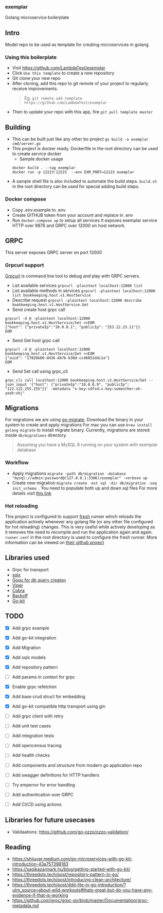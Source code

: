 ### exemplar
Golang microservice boilerplate


## Intro
Model repo to be used as template for creating microservices in golang


### Using this boilerplate
- Visit https://github.com/LambdaTest/exemplar
- Click `Use this template` to create a new repository
- Git clone your new repo
- After cloning, add this repo to git remote of your project to regularly receive improvements.
  > Eg. `git remote add template https://github.com/LambdaTest/exemplar`
- Then to update your repo with this app, fire `git pull template master`

## Building
- This can be built just like any other bo project `go build -o exemplar cmd/server.go`
- This project is docker ready. Dockerfile in the root directory can be used to create service docker
  - Sample docker usage
  ```
  docker build . --tag exemplar
  docker run -p 12223:12223  --env EXM_PORT=12223 exemplar
  ```
- A sample shell file is also included to automate the build steps. `build.sh` in the root directory can be used for special adding build steps.

### Docker compose
- Copy .env.example to .env
- Create GITHUB token from your account and replace in .env
- Run `docker-compose up` to setup all services
It exposes exemplar service HTTP over 9876 and GRPC over 12000 on host network.


## GRPC
This server exposes GRPC server on port 12000

### Grpcurl support
[Grpcurl](https://github.com/fullstorydev/grpcurl) is command line tool to debug and play with GRPC servers.
- List available services `grpcurl -plaintext localhost:12000 list`
- List available methods in services `grpcurl -plaintext localhost:12000 list bookkeeping.host.v1.HostService `
- Describe request `grpcurl -plaintext localhost:12000 describe  bookkeeping.host.v1.HostService.Get `
- Send create host grpc call
```
grpcurl -d @ -plaintext localhost:12000 bookkeeping.host.v1.HostService/Set <<EOM
{"host": {"privateIp":"10.0.0.1", "publicIp": "253.12.23.11"}}
EOM
```
- Send Get host grpc call
```
grpcurl -d @ -plaintext localhost:12000 bookkeeping.host.v1.HostService/Get <<EOM
{"uuid": "17820b00-d436-4b7b-b30d-cc46051ddc1a"}
EOM
```
- Send Set call using grpc_cli
```
grpc_cli call localhost:12000 bookkeeping.host.v1.HostService/Set --json_input '{"host": {"privateIp":"10.0.0.9", "publicIp": "122.122.255.255"}}' -metadata "x-key:sdfsd:x-key:someother:oh-yeah:okj"
```

## Migrations
For migrations we are using [go-migrate](https://github.com/golang-migrate/migrate). Download the binary in your system to create and apply migrations
For mac you can use `brew install golang-migrate` to install migrate binary.
Currently, migrations are stored inside `db/migrations` directory.
> Assuming you have a MySQL 8 running on your system with exemplar database
### Workflow
- Apply migrations `migrate -path db/migration -database "mysql://admin:password@(127.0.0.1:3306)/exemplar" -verbose up`
- Create new migration `migrate create -ext sql -dir db/migration -seq init_schema `. You need to populate both up and down sql files
For more details visit [this link](https://github.com/golang-migrate/migrate/tree/master/cmd/migrate)

### Hot reloading
This project is configured to support [fresh](https://github.com/gravityblast/fresh) runner which reloads the application actively whenever any golang file (or any other file configured for hot reloading) changes. This is very useful while actively developing as it removes the need to recompile and run the application again and again. `runner.conf` in the root directory is used to configure the fresh runner. More information can be viewed on [their github project](https://github.com/gravityblast/fresh)

## Libraries used
- Grpc for transport
- [sqlx](https://github.com/jmoiron/sqlx/)
- [Goqu for db query creaton](https://github.com/doug-martin/goqu)
- [Viper](github.com/spf13/viper)
- [Cobra](github.com/spf13/cobra)
- [Backoff](github.com/cenkalti/backoff)
- [Go-kit](github.com/go-kit/kit)

## TODO
* [X] Add grpc example
* [X] Add go-kit integration
* [X] Add Migration
* [X] Add sqlx models
* [X] Add repository pattern
* [ ] Add params in context for grpc
* [X] Enable grpc refelction
* [X] Add base crud struct for embedding
* [X] Add go-kit compatible http transport using gin
* [ ] Add grpc client with retry
* [ ] Add unit test cases
* [ ] Add integration tests
* [ ] Add opencensus tracing
* [ ] Add health checks
* [ ] Add components and structure from modern go application repo
* [ ] Add swagger definitions for HTTP handlers
* [ ] Try emperror for error handling
* [ ] Add authentication over GRPC
* [ ] Add CI/CD using actions


## Libraries for future usecases
- Validaations: https://github.com/go-ozzo/ozzo-validation/

## Reading
- https://shijuvar.medium.com/go-microservices-with-go-kit-introduction-43a757398183
- https://sagikazarmark.hu/blog/getting-started-with-go-kit/
- https://threedots.tech/post/repository-pattern-in-go/
- https://threedots.tech/post/introducing-clean-architecture/
- https://threedots.tech/post/ddd-lite-in-go-introduction/?utm_source=about-wild-workouts#thats-great-but-do-you-have-any-evidence-if-that-is-working
- https://github.com/grpc/grpc-go/blob/master/Documentation/grpc-metadata.md

